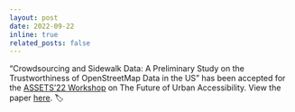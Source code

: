```yaml
---
layout: post
date: 2022-09-22
inline: true
related_posts: false
---
```


“Crowdsourcing and Sidewalk Data: A Preliminary Study on the Trustworthiness of OpenStreetMap Data in the US” has been accepted for the <a href="https://accessiblecities.github.io/UrbanAccess2022/">ASSETS’22 Workshop</a> on The Future of Urban Accessibility. View the paper <a href='https://www.evl.uic.edu/pubs/2666'>here<a/>. :label:
